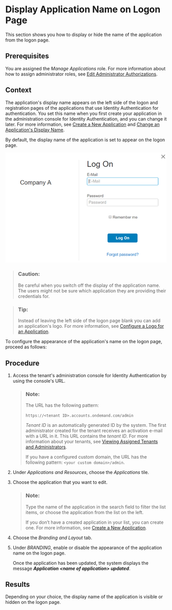 <!-- loioc02798e4e9b14395aba454eb67f9e08c -->

# Display Application Name on Logon Page

This section shows you how to display or hide the name of the application from the logon page.



## Prerequisites

You are assigned the *Manage Applications* role. For more information about how to assign administrator roles, see [Edit Administrator Authorizations](edit-administrator-authorizations-86ee374.md).



## Context

The application's display name appears on the left side of the logon and registration pages of the applications that use Identity Authentication for authentication. You set this name when you first create your application in the administration console for Identity Authentication, and you can change it later. For more information, see [Create a New Application](create-a-new-application-0d4b255.md) and [Change an Application's Display Name](change-an-application-s-display-name-83d65d0.md).

By default, the display name of the application is set to appear on the logon page.

 ![](images/DisplayName_Logon_a70dfbf.png)

> ### Caution:  
> Be careful when you switch off the display of the application name. The users might not be sure which application they are providing their credentials for.

> ### Tip:  
> Instead of leaving the left side of the logon page blank you can add an application's logo. For more information, see [Configure a Logo for an Application](configure-a-logo-for-an-application-778f748.md).

To configure the appearance of the application's name on the logon page, proceed as follows:



## Procedure

1.  Access the tenant's administration console for Identity Authentication by using the console's URL.

    > ### Note:  
    > The URL has the following pattern:
    > 
    > `https://<tenant ID>.accounts.ondemand.com/admin`
    > 
    > *Tenant ID* is an automatically generated ID by the system. The first administrator created for the tenant receives an activation e-mail with a URL in it. This URL contains the *tenant ID*. For more information about your tenants, see [Viewing Assigned Tenants and Administrators](../viewing-assigned-tenants-and-administrators-f56e6f2.md).
    > 
    > If you have a configured custom domain, the URL has the following pattern: `<your custom domain>/admin`.

2.  Under *Applications and Resources*, choose the *Applications* tile.

3.  Choose the application that you want to edit.

    > ### Note:  
    > Type the name of the application in the search field to filter the list items, or choose the application from the list on the left.
    > 
    > If you don’t have a created application in your list, you can create one. For more information, see [Create a New Application](create-a-new-application-0d4b255.md).

4.  Choose the *Branding and Layout* tab.

5.  Under *BRANDING*, enable or disable the appearance of the application name on the logon page.

    Once the application has been updated, the system displays the message ***Application <name of application\> updated***.




## Results

Depending on your choice, the display name of the application is visible or hidden on the logon page.

